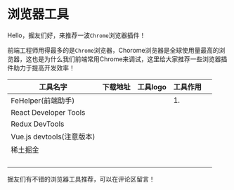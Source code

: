 # 浏览器工具

Hello，掘友们好，来推荐一波`Chrome`浏览器插件！

前端工程师用得最多的是`Chrome`浏览器，Chorome浏览器是全球使用量最高的浏览器，这也是为什么我们前端常用Chrome来调试，这里给大家推荐一些浏览器插件助力于提高开发效率！

| 工具名字                  | 下载地址 | 工具logo | 工具作用 |      |
| ------------------------- | :------: | -------- | -------- | ---- |
| FeHelper(前端助手)        |          |          | 1.       |      |
| React Developer Tools     |          |          |          |      |
| Redux DevTools            |          |          |          |      |
| Vue.js devtools(注意版本) |          |          |          |      |
| 稀土掘金                  |          |          |          |      |
|                           |          |          |          |      |
|                           |          |          |          |      |
|                           |          |          |          |      |
|                           |          |          |          |      |

掘友们有不错的浏览器工具推荐，可以在评论区留言！
